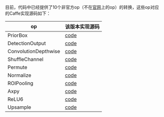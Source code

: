 目前，代码中已经提供了10个非官方op（不在[官网](http://caffe.berkeleyvision.org/tutorial/layers)上的op）的转换，这些op对应的Caffe实现源码如下：

| op | 该版本实现源码 |
|-------|--------|
| PriorBox | [code](https://github.com/weiliu89/caffe/blob/ssd/src/caffe/layers/prior_box_layer.cpp) |
| DetectionOutput | [code](https://github.com/weiliu89/caffe/blob/ssd/src/caffe/layers/detection_output_layer.cpp) |
| ConvolutionDepthwise | [code](https://github.com/farmingyard/caffe-mobilenet/blob/master/conv_dw_layer.cpp) |
| ShuffleChannel | [code](https://github.com/farmingyard/ShuffleNet/blob/master/shuffle_channel_layer.cpp) |
| Permute | [code](https://github.com/weiliu89/caffe/blob/ssd/src/caffe/layers/permute_layer.cpp) |
| Normalize | [code](https://github.com/weiliu89/caffe/blob/ssd/src/caffe/layers/normalize_layer.cpp) |
| ROIPooling | [code](https://github.com/rbgirshick/caffe-fast-rcnn/blob/0dcd397b29507b8314e252e850518c5695efbb83/src/caffe/layers/roi_pooling_layer.cpp) |
| Axpy | [code](https://github.com/hujie-frank/SENet/blob/master/src/caffe/layers/axpy_layer.cpp) |
| ReLU6 | [code](https://github.com/chuanqi305/ssd/blob/ssd/src/caffe/layers/relu6_layer.cpp) |
| Upsample | [code](https://github.com/eric612/MobileNet-YOLO/blob/master/src/caffe/layers/upsample_layer.cpp) |